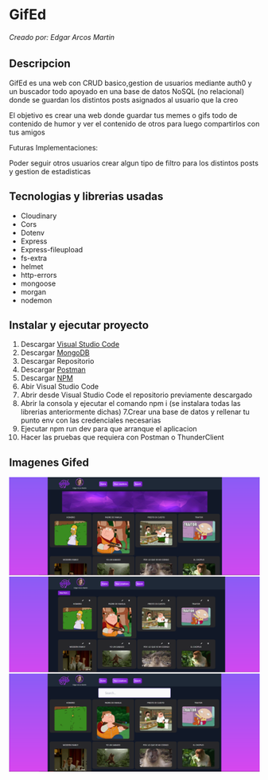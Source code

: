 # GifEd
###### Creado por: Edgar Arcos Martin

## Descripcion

GifEd es una web con CRUD basico,gestion de usuarios mediante auth0 y un buscador todo apoyado en una base de datos NoSQL (no relacional) donde se guardan los distintos posts asignados al usuario que la creo

El objetivo es crear una web donde guardar tus memes o gifs todo de contenido de humor y ver el contenido de otros para luego compartirlos con tus amigos

Futuras Implementaciones: 

Poder seguir otros usuarios crear algun tipo de filtro para los distintos posts y gestion de estadisticas 

## Tecnologias y librerias usadas

* Cloudinary
* Cors
* Dotenv
* Express
* Express-fileupload
* fs-extra
* helmet
* http-errors
* mongoose
* morgan
* nodemon

## Instalar y ejecutar proyecto

1. Descargar [Visual Studio Code](https://code.visualstudio.com)
2. Descargar [MongoDB](https://www.mongodb.com/products/compass)
2. Descargar Repositorio
3. Descargar [Postman](https://www.postman.com)
4. Descargar [NPM](https://www.npmjs.com)
4. Abir Visual Studio Code
5. Abrir desde Visual Studio Code el repositorio previamente descargado
6. Abrir la consola y ejecutar el comando npm i (se instalara todas las librerias anteriormente dichas)
7.Crear una base de datos y rellenar tu punto env con las credenciales necesarias
7. Ejecutar npm run dev para que arranque el aplicacion
8. Hacer las pruebas que requiera con Postman o ThunderClient


## Imagenes Gifed

![Imagen GifEd](./imgreadme/CapturaGifed.PNG)
![Imagen GifEd](./imgreadme/CapturaPostgifed.PNG)
![Imagen GifEd](./imgreadme/CapturaSearchgifed.PNG)
